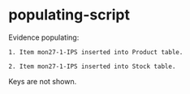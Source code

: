 # populating-script

Evidence populating:

    1. Item mon27-1-IPS inserted into Product table.

    2. Item mon27-1-IPS inserted into Stock table.

Keys are not shown.
